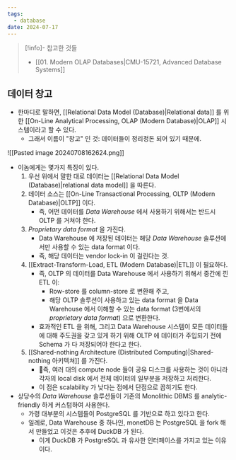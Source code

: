 ```yaml
---
tags:
  - database
date: 2024-07-17
---
```

> [!info]- 참고한 것들
> - [[01. Modern OLAP Databases|CMU-15721, Advanced Database Systems]]

## 데이터 창고

- 한마디로 말하면, [[Relational Data Model (Database)|Relational data]] 를 위한 [[On-Line Analytical Processing, OLAP (Modern Database)|OLAP]] 시스템이라고 할 수 있다.
	- 그래서 이름이 "창고" 인 것: 데이터들이 정리정돈 되어 있기 때문에.

![[Pasted image 20240708162624.png]]

- 이놈에게는 몇가지 특징이 있다.
	1) 우선 위에서 말한 대로 데이터는 [[Relational Data Model (Database)|relational data model]] 을 따른다.
	2) 데이터 소스는 [[On-Line Transactional Processing, OLTP (Modern Database)|OLTP]] 이다.
		- 즉, 어떤 데이터를 *Data Warehouse* 에서 사용하기 위해서는 반드시 OLTP 를 거쳐야 한다.
	3) *Proprietary data format* 을 가진다.
		- Data Warehouse 에 저장된 데이터는 해당 *Data Warehouse* 솔루션에서만 사용할 수 있는 data format 이다.
		- 즉, 해당 데이터는 vendor lock-in 이 걸린다는 것.
	4) [[Extract-Transform-Load, ETL (Modern Database)|ETL]] 이 필요하다.
		- 즉, OLTP 의 데이터를 Data Warehouse 에서 사용하기 위해서 중간에 낀 ETL 이:
			- Row-store 를 column-store 로 변환해 주고,
			- 해당 OLTP 솔루션이 사용하고 있는 data format 을 Data Warehouse 에서 이해할 수 있는 data format (3번에서의 *proprietary data format*) 으로 변환한다.
		- 효과적인 ETL 을 위해, 그리고 Data Warehouse 시스템이 모든 데이터들에 대해 주도권을 갖고 있게 하기 위해 OLTP 에 데이터가 주입되기 전에 Schema 가 다 저장되어야 한다고 한다.
	5) [[Shared-nothing Architecture (Distributed Computing)|Shared-nothing 아키텍쳐]] 를 가진다.
		- 즉, 여러 대의 compute node 들이 공유 디스크를 사용하는 것이 아니라 각자의 local disk 에서 전체 데이터의 일부분을 저장하고 처리한다.
		- 이 점은 scalability 가 낮다는 점에서 단점으로 꼽히기도 한다.
- 상당수의 *Data Warehouse* 솔루션들이 기존의 Monolithic DBMS 를 analytic-friendly 하게 커스텀하여 사용한다.
	- 가령 대부분의 시스템들이 PostgreSQL 를 기반으로 하고 있다고 한다.
	- 일례로, Data Warehouse 중 하나인, monetDB 는 PostgreSQL 을 fork 해서 만들었고 이것은 추후에 DuckDB 가 된다.
		- 이게 DuckDB 가 PostgreSQL 과 유사한 인터페이스를 가지고 있는 이유이다.